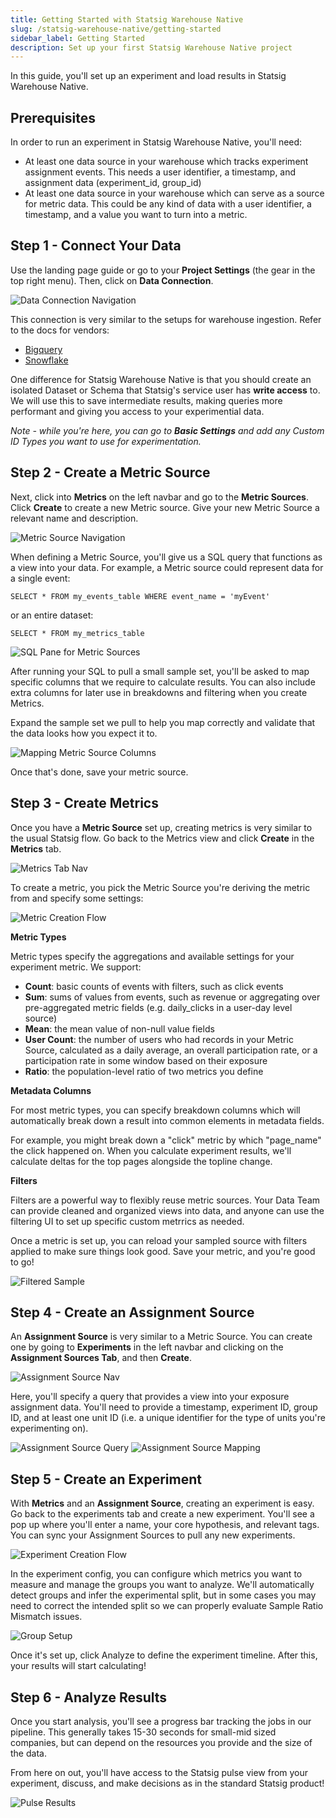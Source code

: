 ```yaml
---
title: Getting Started with Statsig Warehouse Native
slug: /statsig-warehouse-native/getting-started
sidebar_label: Getting Started
description: Set up your first Statsig Warehouse Native project
---
```


In this guide, you'll set up an experiment and load results in Statsig Warehouse Native.

## Prerequisites

In order to run an experiment in Statsig Warehouse Native, you'll need:

- At least one data source in your warehouse which tracks experiment assignment events. This needs a user identifier, a timestamp, and assignment data (experiment_id, group_id)
- At least one data source in your warehouse which can serve as a source for metric data. This could be any kind of data with a user identifier, a timestamp, and a value you want to turn into a metric.

## Step 1 - Connect Your Data

Use the landing page guide or go to your **Project Settings** (the gear in the top right menu). Then, click on **Data Connection**.

![Data Connection Navigation](https://user-images.githubusercontent.com/102695539/237239163-1d528c2e-94d5-4656-addd-400c9e3e1925.png)

This connection is very similar to the setups for warehouse ingestion. Refer to the docs for vendors:

- [Bigquery](../data-warehouse-ingestion/bigquery.mdx)
- [Snowflake](../data-warehouse-ingestion/snowflake.mdx)

One difference for Statsig Warehouse Native is that you should create an isolated Dataset or Schema that Statsig's service user has **write access** to. We will use this to save intermediate results, making queries more performant and giving you access to your experimential data.

_Note - while you're here, you can go to **Basic Settings** and add any Custom ID Types you want to use for experimentation._

## Step 2 - Create a Metric Source

Next, click into **Metrics** on the left navbar and go to the **Metric Sources**. Click **Create** to create a new Metric source. Give your new Metric Source a relevant name and description.

![Metric Source Navigation](https://user-images.githubusercontent.com/102695539/237239161-9e7fd9ac-c800-4e64-948f-296648357987.png)

When defining a Metric Source, you'll give us a SQL query that functions as a view into your data. For example, a Metric source could represent data for a single event:

`SELECT * FROM my_events_table WHERE event_name = 'myEvent'`

or an entire dataset:

`SELECT * FROM my_metrics_table`

![SQL Pane for Metric Sources](https://user-images.githubusercontent.com/102695539/237239158-5ecc01ef-1f58-4e0a-a40b-a54340da16ef.png)

After running your SQL to pull a small sample set, you'll be asked to map specific columns that we require to calculate results. You can also include extra columns for later use in breakdowns and filtering when you create Metrics.

Expand the sample set we pull to help you map correctly and validate that the data looks how you expect it to.

![Mapping Metric Source Columns](https://user-images.githubusercontent.com/102695539/237241710-4c2c5875-1c56-4e17-887a-a329a835ccbd.png)

Once that's done, save your metric source.

## Step 3 - Create Metrics

Once you have a **Metric Source** set up, creating metrics is very similar to the usual Statsig flow. Go back to the Metrics view and click **Create** in the **Metrics** tab.

![Metrics Tab Nav](https://user-images.githubusercontent.com/102695539/237239161-9e7fd9ac-c800-4e64-948f-296648357987.png)

To create a metric, you pick the Metric Source you're deriving the metric from and specify some settings:

![Metric Creation Flow](https://user-images.githubusercontent.com/102695539/237241707-54306e23-5f28-434a-8d53-8e3d42d5587a.png)

**Metric Types**

Metric types specify the aggregations and available settings for your experiment metric. We support:

- **Count**: basic counts of events with filters, such as click events
- **Sum**: sums of values from events, such as revenue or aggregating over pre-aggregated metric fields (e.g. daily_clicks in a user-day level source)
- **Mean**: the mean value of non-null value fields
- **User Count**: the number of users who had records in your Metric Source, calculated as a daily average, an overall participation rate, or a participation rate in some window based on their exposure
- **Ratio**: the population-level ratio of two metrics you define

**Metadata Columns**

For most metric types, you can specify breakdown columns which will automatically break down a result into common elements in metadata fields.

For example, you might break down a "click" metric by which "page_name" the click happened on. When you calculate experiment results, we'll calculate deltas for the top pages alongside the topline change.

**Filters**

Filters are a powerful way to flexibly reuse metric sources. Your Data Team can provide cleaned and organized views into data, and anyone can use the filtering UI to set up specific custom metrrics as needed.

Once a metric is set up, you can reload your sampled source with filters applied to make sure things look good. Save your metric, and you're good to go!

![Filtered Sample](https://user-images.githubusercontent.com/102695539/237241706-3b8ddbba-5d19-48fe-bd19-1bd04ee98c35.png)

## Step 4 - Create an Assignment Source

An **Assignment Source** is very similar to a Metric Source. You can create one by going to **Experiments** in the left navbar and clicking on the **Assignment Sources Tab**, and then **Create**.

![Assignment Source Nav](https://user-images.githubusercontent.com/102695539/237241704-f2dc5c83-a0c9-4cf2-a354-2904f6612c47.png)

Here, you'll specify a query that provides a view into your exposure assignment data. You'll need to provide a timestamp, experiment ID, group ID, and at least one unit ID (i.e. a unique identifier for the type of units you're experimenting on).

![Assignment Source Query](https://user-images.githubusercontent.com/102695539/237241702-d877cafa-23f0-4964-a50c-813e93cb3add.png)
![Assignment Source Mapping](https://user-images.githubusercontent.com/102695539/237241701-5f95ff7f-2ae3-4a31-85aa-aa9ec111770d.png)

## Step 5 - Create an Experiment

With **Metrics** and an **Assignment Source**, creating an experiment is easy. Go back to the experiments tab and create a new experiment. You'll see a pop up where you'll enter a name, your core hypothesis, and relevant tags. You can sync your Assignment Sources to pull any new experiments.

![Experiment Creation Flow](https://user-images.githubusercontent.com/102695539/237241700-c100522e-c3e7-4ba7-b065-9af370aa23eb.png)

In the experiment config, you can configure which metrics you want to measure and manage the groups you want to analyze. We'll automatically detect groups and infer the experimental split, but in some cases you may need to correct the intended split so we can properly evaluate Sample Ratio Mismatch issues.

![Group Setup](https://user-images.githubusercontent.com/102695539/237241689-7838cff7-65e6-4055-9674-f8d82d0a1398.png)

Once it's set up, click Analyze to define the experiment timeline. After this, your results will start calculating!

## Step 6 - Analyze Results

Once you start analysis, you'll see a progress bar tracking the jobs in our pipeline. This generally takes 15-30 seconds for small-mid sized companies, but can depend on the resources you provide and the size of the data.

From here on out, you'll have access to the Statsig pulse view from your experiment, discuss, and make decisions as in the standard Statsig product!

![Pulse Results](https://user-images.githubusercontent.com/102695539/237532583-2ce67b70-1953-4211-9ab1-449acb25f463.png)

